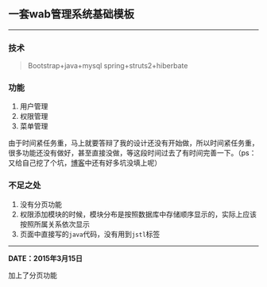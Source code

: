 ## 一套wab管理系统基础模板
---
### 技术
> Bootstrap+java+mysql
> spring+struts2+hiberbate

### 功能
1.	用户管理
2.	权限管理
3.	菜单管理

由于时间紧任务重，马上就要答辩了我的设计还没有开始做，所以时间紧任务重，很多功能还没有做好，甚至直接没做，等这段时间过去了有时间完善一下。（ps：又给自己挖了个坑，[博客](http://zhangywblog.com)中还有好多坑没填上呢）

### 不足之处
1.  没有分页功能
2.  权限添加模块的时候，模块分布是按照数据库中存储顺序显示的，实际上应该按照所属关系依次显示
3.  页面中直接写的`java`代码，没有用到`jstl`标签

---

**DATE：2015年3月15日**

加上了分页功能
